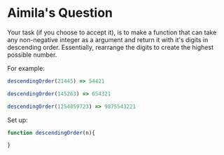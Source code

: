 # Aimila's Question

Your task (if you choose to accept it), is to make a function that can take any non-negative integer as a argument and return it with it's digits in descending order. Essentially, rearrange the digits to create the highest possible number.

For example:
```js
descendingOrder(21445) => 54421

descendingOrder(145263) => 654321

descendingOrder(1254859723) => 9875543221

```

Set up:
```js
function descendingOrder(n){

}
```
